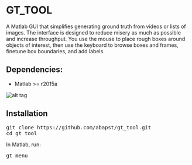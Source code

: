 # GT_TOOL

A Matlab GUI that simplifies generating ground truth from videos or lists of images. The interface is designed to reduce misery as much as possible and increase throughput. You use the mouse to place rough boxes around objects of interest, then use the keyboard to browse boxes and frames, finetune box boundaries, and add labels.

## Dependencies:
 - Matlab >= r2015a

![alt tag](https://drive.google.com/open?id=0BzcGDsPY_8c-M3FHdm1iazczOTQ)


## Installation

<pre>
git clone https://github.com/abapst/gt_tool.git
cd gt_tool
</pre>

In Matlab, run:
<pre>
gt_menu
</pre>

